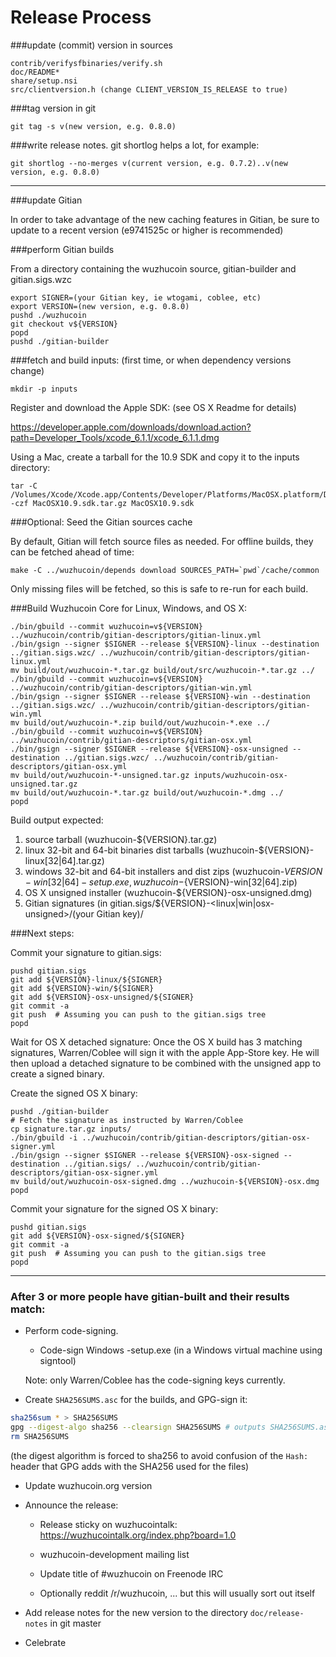 Release Process
====================

###update (commit) version in sources

	contrib/verifysfbinaries/verify.sh
	doc/README*
	share/setup.nsi
	src/clientversion.h (change CLIENT_VERSION_IS_RELEASE to true)

###tag version in git

	git tag -s v(new version, e.g. 0.8.0)

###write release notes. git shortlog helps a lot, for example:

	git shortlog --no-merges v(current version, e.g. 0.7.2)..v(new version, e.g. 0.8.0)

* * *

###update Gitian

 In order to take advantage of the new caching features in Gitian, be sure to update to a recent version (e9741525c or higher is recommended)

###perform Gitian builds

 From a directory containing the wuzhucoin source, gitian-builder and gitian.sigs.wzc
  
    export SIGNER=(your Gitian key, ie wtogami, coblee, etc)
	export VERSION=(new version, e.g. 0.8.0)
	pushd ./wuzhucoin
	git checkout v${VERSION}
	popd
	pushd ./gitian-builder

###fetch and build inputs: (first time, or when dependency versions change)

	mkdir -p inputs

 Register and download the Apple SDK: (see OS X Readme for details)

 https://developer.apple.com/downloads/download.action?path=Developer_Tools/xcode_6.1.1/xcode_6.1.1.dmg

 Using a Mac, create a tarball for the 10.9 SDK and copy it to the inputs directory:

	tar -C /Volumes/Xcode/Xcode.app/Contents/Developer/Platforms/MacOSX.platform/Developer/SDKs/ -czf MacOSX10.9.sdk.tar.gz MacOSX10.9.sdk

###Optional: Seed the Gitian sources cache

  By default, Gitian will fetch source files as needed. For offline builds, they can be fetched ahead of time:

	make -C ../wuzhucoin/depends download SOURCES_PATH=`pwd`/cache/common

  Only missing files will be fetched, so this is safe to re-run for each build.

###Build Wuzhucoin Core for Linux, Windows, and OS X:

	./bin/gbuild --commit wuzhucoin=v${VERSION} ../wuzhucoin/contrib/gitian-descriptors/gitian-linux.yml
	./bin/gsign --signer $SIGNER --release ${VERSION}-linux --destination ../gitian.sigs.wzc/ ../wuzhucoin/contrib/gitian-descriptors/gitian-linux.yml
	mv build/out/wuzhucoin-*.tar.gz build/out/src/wuzhucoin-*.tar.gz ../
	./bin/gbuild --commit wuzhucoin=v${VERSION} ../wuzhucoin/contrib/gitian-descriptors/gitian-win.yml
	./bin/gsign --signer $SIGNER --release ${VERSION}-win --destination ../gitian.sigs.wzc/ ../wuzhucoin/contrib/gitian-descriptors/gitian-win.yml
	mv build/out/wuzhucoin-*.zip build/out/wuzhucoin-*.exe ../
	./bin/gbuild --commit wuzhucoin=v${VERSION} ../wuzhucoin/contrib/gitian-descriptors/gitian-osx.yml
	./bin/gsign --signer $SIGNER --release ${VERSION}-osx-unsigned --destination ../gitian.sigs.wzc/ ../wuzhucoin/contrib/gitian-descriptors/gitian-osx.yml
	mv build/out/wuzhucoin-*-unsigned.tar.gz inputs/wuzhucoin-osx-unsigned.tar.gz
	mv build/out/wuzhucoin-*.tar.gz build/out/wuzhucoin-*.dmg ../
	popd
  Build output expected:

  1. source tarball (wuzhucoin-${VERSION}.tar.gz)
  2. linux 32-bit and 64-bit binaries dist tarballs (wuzhucoin-${VERSION}-linux[32|64].tar.gz)
  3. windows 32-bit and 64-bit installers and dist zips (wuzhucoin-${VERSION}-win[32|64]-setup.exe, wuzhucoin-${VERSION}-win[32|64].zip)
  4. OS X unsigned installer (wuzhucoin-${VERSION}-osx-unsigned.dmg)
  5. Gitian signatures (in gitian.sigs/${VERSION}-<linux|win|osx-unsigned>/(your Gitian key)/

###Next steps:

Commit your signature to gitian.sigs:

	pushd gitian.sigs
	git add ${VERSION}-linux/${SIGNER}
	git add ${VERSION}-win/${SIGNER}
	git add ${VERSION}-osx-unsigned/${SIGNER}
	git commit -a
	git push  # Assuming you can push to the gitian.sigs tree
	popd

  Wait for OS X detached signature:
	Once the OS X build has 3 matching signatures, Warren/Coblee will sign it with the apple App-Store key.
	He will then upload a detached signature to be combined with the unsigned app to create a signed binary.

  Create the signed OS X binary:

	pushd ./gitian-builder
	# Fetch the signature as instructed by Warren/Coblee
	cp signature.tar.gz inputs/
	./bin/gbuild -i ../wuzhucoin/contrib/gitian-descriptors/gitian-osx-signer.yml
	./bin/gsign --signer $SIGNER --release ${VERSION}-osx-signed --destination ../gitian.sigs/ ../wuzhucoin/contrib/gitian-descriptors/gitian-osx-signer.yml
	mv build/out/wuzhucoin-osx-signed.dmg ../wuzhucoin-${VERSION}-osx.dmg
	popd

Commit your signature for the signed OS X binary:

	pushd gitian.sigs
	git add ${VERSION}-osx-signed/${SIGNER}
	git commit -a
	git push  # Assuming you can push to the gitian.sigs tree
	popd

-------------------------------------------------------------------------

### After 3 or more people have gitian-built and their results match:

- Perform code-signing.

    - Code-sign Windows -setup.exe (in a Windows virtual machine using signtool)

  Note: only Warren/Coblee has the code-signing keys currently.

- Create `SHA256SUMS.asc` for the builds, and GPG-sign it:
```bash
sha256sum * > SHA256SUMS
gpg --digest-algo sha256 --clearsign SHA256SUMS # outputs SHA256SUMS.asc
rm SHA256SUMS
```
(the digest algorithm is forced to sha256 to avoid confusion of the `Hash:` header that GPG adds with the SHA256 used for the files)

- Update wuzhucoin.org version

- Announce the release:

  - Release sticky on wuzhucointalk: https://wuzhucointalk.org/index.php?board=1.0

  - wuzhucoin-development mailing list

  - Update title of #wuzhucoin on Freenode IRC

  - Optionally reddit /r/wuzhucoin, ... but this will usually sort out itself

- Add release notes for the new version to the directory `doc/release-notes` in git master

- Celebrate 
